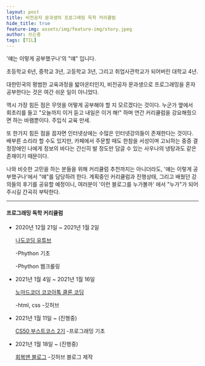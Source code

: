 ```yaml
---
layout: post
title: 비전공자 문과생의 프로그래밍 독학 커리큘럼
hide_title: true
feature-img: assets/img/feature-img/story.jpeg
author: 쓰는중
tags: [TIL]
---
```


<span>'얘는 이렇게 공부했구나'의 "얘" 입니다.</span>

초등학교 6년, 중학교 3년, 고등학교 3년, 그리고 취업사관학교가 되어버린 대학교 4년.

대한민국의 평범한 교육과정을 밟아온터인지, 비전공자 문과생으로 프로그래밍을 혼자 공부한다는 것은 여간 쉬운 일이 아니었다.


역시 가장 힘든 점은 무엇을 어떻게 공부해야 할 지 모르겠다는 것이다. 누군가 옆에서 회초리를 들고 "오늘까지 이거 듣고 내일은 이거 해!" 하며 연간 커리큘럼을 강요해줬으면 하는 바램뿐이다. 주입식 교육 만세.

또 한가지 힘든 점을 꼽자면 인터넷상에는 수많은 인터넷강의들이 존재한다는 것이다. 배부른 소리라 할 수도 있지만, 카페에서 주문할 때도 한참을 서성이며 고뇌하는 중증 결정장애인 나에게 정보의 바다는 간신히 발 정도만 담글 수 있는 사우나의 냉탕과도 같은 존재이기 때문이다.


나와 비슷한 고민을 하는 분들을 위해 커리큘럼 추천까지는 아니더라도, '얘는 이렇게 공부했구나'에서 "얘"를 담당하려 한다. 계획중인 커리큘럼과 진행상태, 그리고 배웠던 강의들의 후기를 공유할 예정이니, 여러분이 '이런 블로그를 누가볼까' 에서 "누가"가 되어주시길 간곡히 부탁한다.

---

#### 프로그래밍 독학 커리큘럼

- 2020년 12월 21일 ~ 2021년 1월 2일

  [나도코딩 유튜브](https://www.youtube.com/watch?v=kWiCuklohdY&list=PLMsa_0kAjjrd8hYYCwbAuDsXZmHpqHvlV)
  
  -Phython 기초
  
  -Phython 웹크롤링
  
  
- 2021년 1월 4일 ~ 2021년 1월 16일

  [노마드코더 코코아톡 클론 코딩](https://nomadcoders.co/kokoa-clone/lobby)
  
  -html, css -깃허브
  
  
- 2021년 1월 11일 ~ (진행중)
  
  [CS50 부스트코스 2기](https://www.boostcourse.org/study-cs50-2nd) -프로그래밍 기초
  
  

- 2021년 1월 18일 ~ (진행중)
  
  [회복맨 블로그](http://recoveryman.tistory.com/321) -깃허브 블로그 제작
